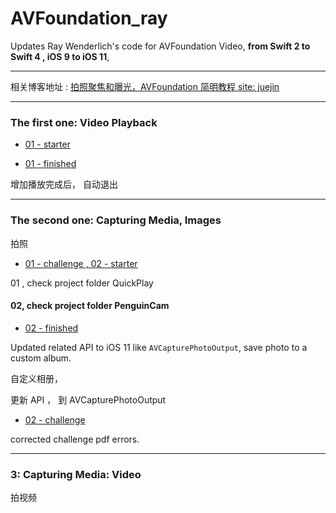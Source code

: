 # AVFoundation_ray
Updates Ray Wenderlich's code for AVFoundation Video, <strong>from Swift 2 to Swift 4 , iOS 9 to iOS 11</strong>, 


<hr>


相关博客地址 : [拍照聚焦和曝光，AVFoundation 简明教程 site: juejin](https://juejin.im/post/5bc2123ee51d450e6c75157d)


<hr>

### The first one: Video Playback 

* [01 - starter](https://github.com/BoxDengJZ/AVFoundation_ray/archive/v1.0.0.zip)

* [01 - finished](https://github.com/BoxDengJZ/AVFoundation_ray/archive/v1.0.1.zip)

 增加播放完成后， 自动退出

<hr>

### The second one: Capturing Media, Images
拍照


* [01 - challenge , 02 - starter ](https://github.com/BoxDengJZ/AVFoundation_ray/archive/v1.0.2.zip)

01 , check project folder QuickPlay

#### 02, check  project folder PenguinCam

* [ 02 - finished ](https://github.com/BoxDengJZ/AVFoundation_ray/archive/v1.0.3.zip)

Updated related API to iOS 11 like `AVCapturePhotoOutput`, 
 save photo to a custom album.  
 
 自定义相册，
 
 更新 API ， 到 AVCapturePhotoOutput
 
* [ 02 - challenge ](https://github.com/BoxDengJZ/AVFoundation_ray/archive/v1.0.4.zip)

corrected challenge pdf errors. 


<hr>


### 3: Capturing Media: Video
拍视频



